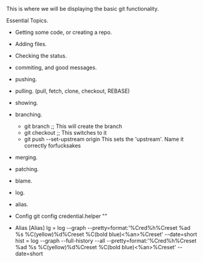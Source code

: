 This is where we will be displaying the basic git functionality.


Essential Topics.
- Getting some code, or creating a repo.
- Adding files.
- Checking the status.
- commiting, and good messages.
- pushing.
- pulling. (pull, fetch, clone, checkout, REBASE)
- showing.
- branching.
    - git branch <name> ;; This will create the branch
    - git checkout <name> ;; This switches to it
    - git push --set-upstream origin <name> This sets the 'upstream'. Name it correctly forfucksakes
- merging.
- patching.
- blame.
- log.
- alias.

- Config
    git config credential.helper ""

- Alias
    [Alias]
     lg = log --graph --pretty=format:'%Cred%h%Creset %ad %s %C(yellow)%d%Creset %C(bold blue)<%an>%Creset' --date=short
     hist = log --graph --full-history --all --pretty=format:'%Cred%h%Creset %ad %s %C(yellow)%d%Creset %C(bold blue)<%an>%Creset' --date=short
